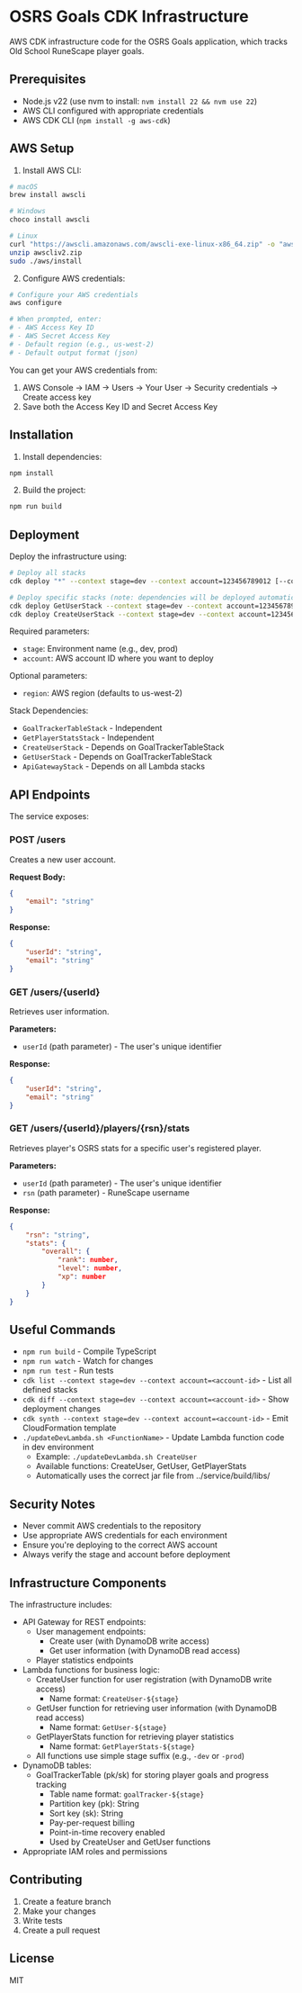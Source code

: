 # OSRS Goals CDK Infrastructure

AWS CDK infrastructure code for the OSRS Goals application, which tracks Old School RuneScape player goals.

## Prerequisites

- Node.js v22 (use nvm to install: `nvm install 22 && nvm use 22`)
- AWS CLI configured with appropriate credentials
- AWS CDK CLI (`npm install -g aws-cdk`)

## AWS Setup

1. Install AWS CLI:
```bash
# macOS
brew install awscli

# Windows
choco install awscli

# Linux
curl "https://awscli.amazonaws.com/awscli-exe-linux-x86_64.zip" -o "awscliv2.zip"
unzip awscliv2.zip
sudo ./aws/install
```

2. Configure AWS credentials:
```bash
# Configure your AWS credentials
aws configure

# When prompted, enter:
# - AWS Access Key ID
# - AWS Secret Access Key
# - Default region (e.g., us-west-2)
# - Default output format (json)
```

You can get your AWS credentials from:
1. AWS Console → IAM → Users → Your User → Security credentials → Create access key
2. Save both the Access Key ID and Secret Access Key

## Installation

1. Install dependencies:
```bash
npm install
```

2. Build the project:
```bash
npm run build
```

## Deployment

Deploy the infrastructure using:

```bash
# Deploy all stacks
cdk deploy "*" --context stage=dev --context account=123456789012 [--context region=us-west-2]

# Deploy specific stacks (note: dependencies will be deployed automatically)
cdk deploy GetUserStack --context stage=dev --context account=123456789012 [--context region=us-west-2]
cdk deploy CreateUserStack --context stage=dev --context account=123456789012 [--context region=us-west-2]
```

Required parameters:
- `stage`: Environment name (e.g., dev, prod)
- `account`: AWS account ID where you want to deploy

Optional parameters:
- `region`: AWS region (defaults to us-west-2)

Stack Dependencies:
- `GoalTrackerTableStack` - Independent
- `GetPlayerStatsStack` - Independent
- `CreateUserStack` - Depends on GoalTrackerTableStack
- `GetUserStack` - Depends on GoalTrackerTableStack
- `ApiGatewayStack` - Depends on all Lambda stacks

## API Endpoints

The service exposes:

### POST /users

Creates a new user account.

**Request Body:**
```json
{
    "email": "string"
}
```

**Response:**
```json
{
    "userId": "string",
    "email": "string"
}
```

### GET /users/{userId}

Retrieves user information.

**Parameters:**
- `userId` (path parameter) - The user's unique identifier

**Response:**
```json
{
    "userId": "string",
    "email": "string"
}
```

### GET /users/{userId}/players/{rsn}/stats

Retrieves player's OSRS stats for a specific user's registered player.

**Parameters:**
- `userId` (path parameter) - The user's unique identifier
- `rsn` (path parameter) - RuneScape username

**Response:**
```json
{
    "rsn": "string",
    "stats": {
        "overall": {
            "rank": number,
            "level": number,
            "xp": number
        }
    }
}
```

## Useful Commands

- `npm run build` - Compile TypeScript
- `npm run watch` - Watch for changes
- `npm run test` - Run tests
- `cdk list --context stage=dev --context account=<account-id>` - List all defined stacks
- `cdk diff --context stage=dev --context account=<account-id>` - Show deployment changes
- `cdk synth --context stage=dev --context account=<account-id>` - Emit CloudFormation template
- `./updateDevLambda.sh <FunctionName>` - Update Lambda function code in dev environment
  - Example: `./updateDevLambda.sh CreateUser`
  - Available functions: CreateUser, GetUser, GetPlayerStats
  - Automatically uses the correct jar file from ../service/build/libs/

## Security Notes

- Never commit AWS credentials to the repository
- Use appropriate AWS credentials for each environment
- Ensure you're deploying to the correct AWS account
- Always verify the stage and account before deployment

## Infrastructure Components

The infrastructure includes:
- API Gateway for REST endpoints:
  - User management endpoints:
    - Create user (with DynamoDB write access)
    - Get user information (with DynamoDB read access)
  - Player statistics endpoints
- Lambda functions for business logic:
  - CreateUser function for user registration (with DynamoDB write access)
    - Name format: `CreateUser-${stage}`
  - GetUser function for retrieving user information (with DynamoDB read access)
    - Name format: `GetUser-${stage}`
  - GetPlayerStats function for retrieving player statistics
    - Name format: `GetPlayerStats-${stage}`
  - All functions use simple stage suffix (e.g., `-dev` or `-prod`)
- DynamoDB tables:
  - GoalTrackerTable (pk/sk) for storing player goals and progress tracking
    - Table name format: `goalTracker-${stage}`
    - Partition key (pk): String
    - Sort key (sk): String
    - Pay-per-request billing
    - Point-in-time recovery enabled
    - Used by CreateUser and GetUser functions
- Appropriate IAM roles and permissions

## Contributing

1. Create a feature branch
2. Make your changes
3. Write tests
4. Create a pull request

## License

MIT 